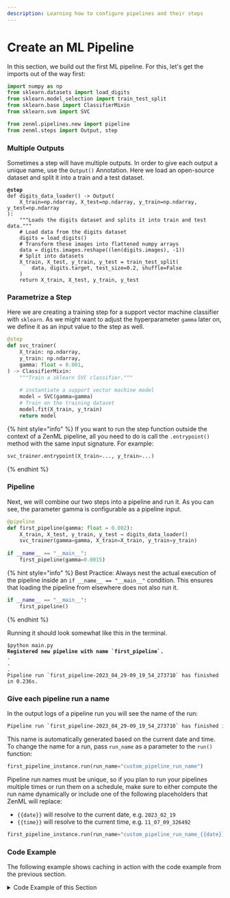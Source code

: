 ```yaml
---
description: Learning how to configure pipelines and their steps
---
```


# Create an ML Pipeline

In this section, we build out the first ML pipeline. For this, let's get the imports out of the way first:

```python
import numpy as np
from sklearn.datasets import load_digits
from sklearn.model_selection import train_test_split
from sklearn.base import ClassifierMixin
from sklearn.svm import SVC

from zenml.pipelines.new import pipeline
from zenml.steps import Output, step
```

### Multiple Outputs

Sometimes a step will have multiple outputs. In order to give each output a unique name, use the `Output()` Annotation. Here we load an open-source dataset and split it into a train and a test dataset.

<pre class="language-python"><code class="lang-python"><strong>@step
</strong>def digits_data_loader() -> Output(
    X_train=np.ndarray, X_test=np.ndarray, y_train=np.ndarray, y_test=np.ndarray
):
    """Loads the digits dataset and splits it into train and test data."""
    # Load data from the digits dataset
    digits = load_digits()
    # Transform these images into flattened numpy arrays
    data = digits.images.reshape((len(digits.images), -1))
    # Split into datasets
    X_train, X_test, y_train, y_test = train_test_split(
        data, digits.target, test_size=0.2, shuffle=False
    )
    return X_train, X_test, y_train, y_test
</code></pre>

### Parametrize a Step

Here we are creating a training step for a support vector machine classifier with `sklearn`. As we might want to adjust the hyperparameter `gamma` later on, we define it as an input value to the step as well.

```python
@step
def svc_trainer(
    X_train: np.ndarray,
    y_train: np.ndarray,
    gamma: float = 0.001,
) -> ClassifierMixin:
    """Train a sklearn SVC classifier."""
    
    # instantiate a support vector machine model    
    model = SVC(gamma=gamma)
    # Train on the training dataset
    model.fit(X_train, y_train)
    return model
```

{% hint style="info" %}
If you want to run the step function outside the context of a ZenML pipeline, all you need to do is call the `.entrypoint()` method with the same input signature. For example:

```python
svc_trainer.entrypoint(X_train=..., y_train=...)
```
{% endhint %}

### Pipeline

Next, we will combine our two steps into a pipeline and run it. As you can see, the parameter gamma is configurable as a pipeline input.

```python
@pipeline
def first_pipeline(gamma: float = 0.002):
    X_train, X_test, y_train, y_test = digits_data_loader()
    svc_trainer(gamma=gamma, X_train=X_train, y_train=y_train)
    
if __name__ == "__main__":
    first_pipeline(gamma=0.0015)
```

{% hint style="info" %}
Best Practice: Always nest the actual execution of the pipeline inside an `if __name__ == "__main__"` condition. This ensures that loading the pipeline from elsewhere does not also run it.

```python
if __name__ == "__main__":
    first_pipeline()
```
{% endhint %}

Running it should look somewhat like this in the terminal.

<pre class="language-sh" data-line-numbers><code class="lang-sh">$python main.py
<strong>Registered new pipeline with name `first_pipeline`.
</strong>.
.
.
Pipeline run `first_pipeline-2023_04_29-09_19_54_273710` has finished in 0.236s.
</code></pre>

### Give each pipeline run a name

In the output logs of a pipeline run you will see the name of the run:

```bash
Pipeline run `first_pipeline-2023_04_29-09_19_54_273710` has finished in 0.236s.
```

This name is automatically generated based on the current date and time. To change the name for a run, pass `run_name` as a parameter to the `run()` function:

```python
first_pipeline_instance.run(run_name="custom_pipeline_run_name")
```

Pipeline run names must be unique, so if you plan to run your pipelines multiple times or run them on a schedule, make sure to either compute the run name dynamically or include one of the following placeholders that ZenML will replace:

* `{{date}}` will resolve to the current date, e.g. `2023_02_19`
* `{{time}}` will resolve to the current time, e.g. `11_07_09_326492`

```python
first_pipeline_instance.run(run_name="custom_pipeline_run_name_{{date}}_{{time}}")
```

### Code Example

The following example shows caching in action with the code example from the previous section.

<details>

<summary>Code Example of this Section</summary>

```python
import numpy as np
from sklearn.datasets import load_digits
from sklearn.model_selection import train_test_split
from sklearn.base import ClassifierMixin
from sklearn.svm import SVC

from zenml.pipelines.new import pipeline
from zenml.steps import Output, step


@step
def digits_data_loader() -> Output(
    X_train=np.ndarray, X_test=np.ndarray, y_train=np.ndarray, y_test=np.ndarray
):
    """Loads the digits dataset and splits it into train and test data."""
    # Load data from the digits dataset
    digits = load_digits()
    # transform these images into flattened numpy arrays
    data = digits.images.reshape((len(digits.images), -1))
    # split into datasets
    X_train, X_test, y_train, y_test = train_test_split(
        data, digits.target, test_size=0.2, shuffle=False
    )
    return X_train, X_test, y_train, y_test


@step
def svc_trainer(
        X_train: np.ndarray,
        y_train: np.ndarray,
        gamma: float = 0.001,
) -> ClassifierMixin:
    """Train a sklearn SVC classifier."""

    # instantiate a support vector machine model
    model = SVC(gamma=gamma)
    # Train on the train dataset
    model.fit(X_train, y_train)
    return model


@pipeline
def first_pipeline(gamma: float = 0.002):
    X_train, X_test, y_train, y_test = digits_data_loader()
    svc_trainer(gamma=gamma, X_train=X_train, y_train=y_train)

if __name__ == "__main__":
    first_pipeline()

    # Step one will use cache, step two will rerun due to the decorator config
    first_pipeline()
```

</details>
